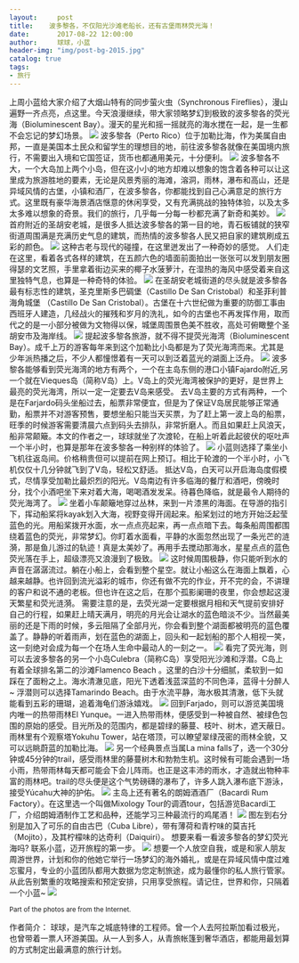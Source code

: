 ```yaml
---
layout:     post
title:    波多黎各，不仅阳光沙滩老船长，还有古堡雨林荧光海！
date:       2017-08-22 12:00:00
author:     球球，小蓝
header-img: "img/post-bg-2015.jpg"
catalog: true
tags:
- 旅行
---
```

上周小蓝给大家介绍了大烟山特有的同步萤火虫（Synchronous Fireflies），漫山遍野一齐点亮，点这里。今天浪漫继续，带大家领略梦幻到极致的波多黎各的荧光海（Bioluminescent Bay）。漫天的星光和摇一摇就亮的海水搅在一起，是一生都不会忘记的梦幻场景。
![](http://ou5i4urqa.bkt.clouddn.com//puertorico/FullSizeRender%20173.jpg)
波多黎各（Perto Rico）位于加勒比海，作为美属自由邦，一直是美国本土民众和留学生的理想目的地，前往波多黎各就像在美国境内旅行，不需要出入境和它国签证，货币也都通用美元，十分便利。
![](http://ou5i4urqa.bkt.clouddn.com//puertorico/FullSizeRender%20179.jpg)
        波多黎各不大，一个大岛加上两个小岛，但在这小小的地方却难以想象的饱含着各种可以让这里成为旅游胜地的要素，无论是风景秀丽的海滩，溶洞，雨林，瀑布和高山，还是异域风情的古堡，小镇和酒厂，在波多黎各，你都能找到自己心满意足的旅行方式。这里既有豪华海景酒店惬意的休闲享受，又有充满挑战的独特体验，以及太多太多难以想象的奇景。我们的旅行，几乎每一分每一秒都充满了新奇和美妙。
![](http://ou5i4urqa.bkt.clouddn.com//puertorico/FullSizeRender%20176.jpg)
首府附近的圣胡安老城，是很多人抵达波多黎各的第一目的地，青石板铺就的狭窄街道周围满是充满历史气息的建筑，而热情的波多黎各人民又把自家的建筑刷成五彩的颜色。
![](http://ou5i4urqa.bkt.clouddn.com//puertorico/%E7%B2%98%E8%B4%B4%E5%9B%BE%E7%89%87_20170819215438.jpg)
        这种古老与现代的碰撞，在这里迸发出了一种奇妙的感觉。 人们走在这里，看着各式各样的建筑，在五颜六色的墙面前面拍出一张张可以发到朋友圈得瑟的文艺照，手里拿着街边买来的椰子水菠萝汁，在湿热的海风中感受着来自这里独特气息，也算是一种奇特的体验。
![](http://ou5i4urqa.bkt.clouddn.com//puertorico/FullSizeRender%20181.jpg)
        在圣胡安老城街道的尽头就是波多黎各最有标志性的建筑，圣克里斯多巴碉堡（Castillo De San Cristobal）和圣菲利普海角城堡 （Castillo De San Cristobal）。古堡在十六世纪做为重要的防御工事由西班牙人建造，几经战火的摧残和岁月的洗礼，如今的古堡也不再发挥作用，取而代之的是一小部分被做为文物得以保，城堡周围景色美不胜收，高处可俯瞰整个圣胡安市及海岸线。
![](http://ou5i4urqa.bkt.clouddn.com//puertorico/FullSizeRender%20178.jpg)
提起波多黎各旅游，就不得不提荧光海湾（Bioluminescent Bay）。成千上万的游客每年来到这个加勒比小岛都是为了荧光海湾而来。尤其是少年派热播之后，不少人都憧憬着有一天可以到泛着蓝光的湖面上泛舟。
![](http://ou5i4urqa.bkt.clouddn.com//puertorico/%E7%B2%98%E8%B4%B4%E5%9B%BE%E7%89%87_20170819231041.jpg)
        波多黎各能够看到荧光海湾的地方有两个，一个在主岛东侧的港口小镇Fajardo附近,另一个就在Vieques岛（简称V岛）上。V岛上的荧光海湾被保护的更好，是世界上最亮的荧光海湾，所以一定一定要去V岛来感受。
去V岛主要的方式有两种，一个是在Farjardo码头坐船过去，船票非常便宜，但是为了保证V岛居民能够正常通勤，船票并不对游客预售，要想坐船只能当天买票，为了赶上第一波上岛的船票，旺季的时候游客需要清晨六点到码头去排队，非常折磨人。而且如果赶上风浪天，船非常颠簸。本文的作者之一，球球就坐了次渡轮，在船上听着此起彼伏的呕吐声一个半小时，也算是那年在波多黎各一种别样的体验了。
![](http://ou5i4urqa.bkt.clouddn.com//puertorico/%E7%B2%98%E8%B4%B4%E5%9B%BE%E7%89%87_20170819231428.jpg)
小蓝则选择了乘坐小飞机往返岛间。价格稍贵但可以提前在网上预订。相比于轮渡的一个半小时，小飞机仅仅十几分钟就飞到了V岛，轻松又舒适。
抵达V岛，白天可以开启海岛度假模式，尽情享受加勒比最炽烈的阳光。V岛南边有许多临海的餐厅和酒吧，傍晚时分，找个小酒吧坐下来对着大海，喝喝酒发发呆。待暮色降临，就是最令人期待的荧光海湾了。
![](http://ou5i4urqa.bkt.clouddn.com//puertorico/FullSizeRender%20173.jpg)
        坐着小车颠簸地穿过丛林，来到一片漆黑的海面。在导游的指引下，挥动船桨将kayak划入大海，视野变得开阔起来。船桨划过的地方开始泛起莹蓝色的光。用船桨拨开水面，水一点点亮起来，再一点点暗下去。每条船周围都围绕着蓝色的荧光，非常梦幻。你盯着水面看，平静的水面忽然出现了一条光芒的涟漪，那是鱼儿游过的轨迹！真是太美妙了。再用手去搅动那海水，星星点点的蓝色荧光落在手上，超级漂亮又浪漫到了极致。
![](http://ou5i4urqa.bkt.clouddn.com//puertorico/FullSizeRender%20174.jpg)
这时候周围极静，你只能听到水的声音在潺潺流过。躺在小船上，会看到整个星空。就让小船这么在海面上飘着，心越来越静。也许回到流光溢彩的城市，你还有做不完的作业，开不完的会，不讲理的客户和说不通的老板。但也许在这之后，在那个孤影阑珊的夜里，你会想起这漫天繁星和荧光涟漪。
需要注意的是，去荧光湖一定要根据月相和天气提前安排好自己的行程，如果赶上晴天满月，明亮的月光会让湖水的蓝色暗淡不少。当然最美丽的还是下雨的时候，多云阻隔了全部月光，你会看到整个湖面都被明亮的蓝色覆盖了。静静的听着雨声，划在蓝色的湖面上，回头和一起划船的那个人相视一笑，这一刻绝对会成为每一个在场人生命中最动人的一刻之一。
![](http://ou5i4urqa.bkt.clouddn.com//puertorico/IMG_3716.jpg)
看完了荧光海，则可以去波多黎各的另一个小岛Culebra（简称C岛）享受阳光沙滩和浮潜。C岛上有着全球排名第二的沙滩Flamenco Beach 。这里的白沙十分细腻，柔软到一如踩在了面粉之上。海水清澈见底，阳光下透着浅蓝深蓝的不同色泽，蓝得十分醉人~
浮潜则可以选择Tamarindo Beach。由于水流平静，海水极其清澈，低下头就能看到五彩的珊瑚，追着海龟们游泳嬉戏。
![](http://ou5i4urqa.bkt.clouddn.com//puertorico/FullSizeRender%20183.jpg)
回到Farjado，则可以游览美国境内唯一的热带雨林El Yunque。一进入热带雨林，便感受到一种被自然、被绿色包围的原始的感受。目光所及的范围内，都是碧绿的藤蔓、枝叶、树木，遮天蔽日。雨林里有个观察塔Yokuhu Tower，站在塔顶，可以瞭望翠绿茂密的雨林全貌，又可以远眺蔚蓝的加勒比海。
![](http://ou5i4urqa.bkt.clouddn.com//puertorico/FullSizeRender%20184.jpg)
另一个经典景点当属La mina falls了，选一个30分钟或45分钟的trail，感受雨林里的藤蔓树木和勃勃生机。这时候有可能会遇到一场小雨，热带雨林每天都可能会下会儿阵雨。也正是这丰沛的雨水，才造就出物种丰富的雨林吧。trail的尽头便是这个气势磅礴的瀑布了，许多人跳入瀑布底下游泳，接受Yúcahu大神的护佑。
![](http://ou5i4urqa.bkt.clouddn.com//puertorico/FullSizeRender%20185.jpg)
主岛上还有著名的朗姆酒酒厂（Bacardi Rum Factory）。在这里选一个叫做Mixology Tour的调酒tour，包括游览Bacardi工厂，介绍朗姆酒制作工艺和品种，还能学习三种最流行的鸡尾酒！
![](http://ou5i4urqa.bkt.clouddn.com//puertorico/IMG_3723.jpg)
图左到右分别是加入了可乐的自由古巴（Cuba Libre），带有薄荷和青柠味的莫吉托（Mojito），及其柠檬味的达奇利（Daiquiri）。 
想要来看一看波多黎各的梦幻荧光海吗? 联系小蓝，迈开旅程的第一步。
![](http://ou5i4urqa.bkt.clouddn.com//puertorico/%E7%B2%98%E8%B4%B4%E5%9B%BE%E7%89%87_20170819220353.jpg)
想要一个人放空自我，或是和家人朋友周游世界，计划和你的他她它举行一场梦幻的海外婚礼，或是在异域风情中度过难忘蜜月，专业的小蓝团队都用大数据为您定制旅途，成为最懂你的私人旅行管家。从此告别繁重的攻略搜索和预定安排，只用享受旅程。请记住，世界和你，只隔着一个小蓝~
![](http://ou5i4urqa.bkt.clouddn.com//fuji/QR.jpg)

<small>Part of the photos are from the Internet.</small>

作者简介：
球球，是汽车之城底特律的工程师。曾一个人去阿拉斯加看过极光，也曾带着一票人环游美国。从一人到多人，从青旅帐篷到奢华酒店，都能用最划算的方式制定出最满意的旅行计划。



